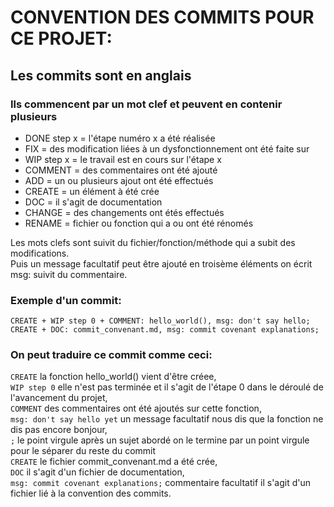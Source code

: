 # CONVENTION DES COMMITS POUR CE PROJET:

## **Les commits sont en anglais**

### Ils commencent par un mot clef et peuvent en contenir plusieurs  
- DONE step x = l'étape numéro x a été réalisée  
- FIX = des modification liées à un dysfonctionnement ont été faite sur  
- WIP step x = le travail est en cours sur l'étape x   
- COMMENT = des commentaires ont été ajouté  
- ADD = un ou plusieurs ajout ont été effectués
- CREATE = un élément à été crée
- DOC = il s'agit de documentation
- CHANGE = des changements ont étés effectués  
- RENAME = fichier ou fonction qui a ou ont été rénomés 

Les mots clefs sont suivit du fichier/fonction/méthode qui a subit des modifications.  
Puis un message facultatif peut être ajouté en troisème éléments on écrit msg: suivit du commentaire.  

### **Exemple d'un commit:**  
`CREATE + WIP step 0 + COMMENT: hello_world(), msg: don't say hello; CREATE + DOC: commit_convenant.md, msg: commit covenant explanations;` 

### **On peut traduire ce commit comme ceci:**  
`CREATE` la fonction hello_world() vient d'être créee,   
`WIP step 0` elle n'est pas terminée et il s'agit de l'étape 0 dans le déroulé de l'avancement du projet,   
`COMMENT` des commentaires ont été ajoutés sur cette fonction,  
`msg: don't say hello yet` un message facultatif nous dis que la fonction ne dis pas encore bonjour,  
`;` le point virgule après un sujet abordé on le termine par un point virgule pour le séparer du reste du commit  
`CREATE` le fichier commit_convenant.md a été crée,  
`DOC` il s'agit d'un fichier de documentation,   
`msg: commit covenant explanations;` commentaire facultatif il s'agit d'un fichier lié à la convention des commits.  


